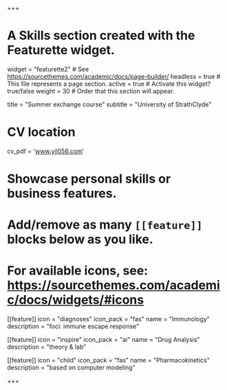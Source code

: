 +++
# A Skills section created with the Featurette widget.
widget = "featurette2"  # See https://sourcethemes.com/academic/docs/page-builder/
headless = true  # This file represents a page section.
active = true  # Activate this widget? true/false
weight = 30  # Order that this section will appear.

title = "Summer exchange course"
subtitle = "University of StrathClyde"

# CV location
cv_pdf = 'www.yil056.com'

# Showcase personal skills or business features.
# 
# Add/remove as many `[[feature]]` blocks below as you like.
# 
# For available icons, see: https://sourcethemes.com/academic/docs/widgets/#icons

[[feature]]
  icon = "diagnoses"
  icon_pack = "fas"
  name = "Immunology"
  description = "foci: immune escape response"
  
[[feature]]
  icon = "inspire"
  icon_pack = "ai"
  name = "Drug Analysis"
  description = "theory & lab"  
  
[[feature]]
  icon = "child"
  icon_pack = "fas"
  name = "Pharmacokinetics"
  description = "based on computer modeling"

+++


